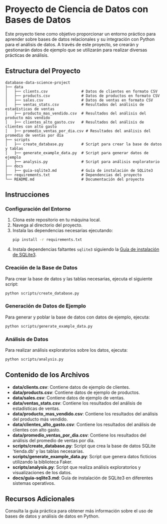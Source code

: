 # Proyecto de Ciencia de Datos con Bases de Datos

Este proyecto tiene como objetivo proporcionar un entorno práctico para aprender sobre bases de datos relacionales y su integración con Python para el análisis de datos. A través de este proyecto, se crearán y gestionarán datos de ejemplo que se utilizarán para realizar diversas prácticas de análisis.

## Estructura del Proyecto

```
database-data-science-project
├── data
│   ├── clients.csv               # Datos de clientes en formato CSV
│   ├── products.csv              # Datos de productos en formato CSV
│   ├── sales.csv                 # Datos de ventas en formato CSV
│   ├── ventas_stats.csv          # Resultados del análisis de estadísticas de ventas
│   ├── producto_mas_vendido.csv  # Resultados del análisis del producto más vendido
│   ├── clientes_alto_gasto.csv   # Resultados del análisis de clientes con alto gasto
│   ├── promedio_ventas_por_dia.csv # Resultados del análisis del promedio de ventas por día
├── scripts
│   ├── create_database.py        # Script para crear la base de datos y tablas
│   ├── generate_example_data.py  # Script para generar datos de ejemplo
│   ├── analysis.py               # Script para análisis exploratorio
├── docs
│   ├── guia-sqlite3.md           # Guía de instalación de SQLite3
├── requirements.txt              # Dependencias del proyecto
└── README.md                     # Documentación del proyecto
```

## Instrucciones

### Configuración del Entorno

1. Clona este repositorio en tu máquina local.
2. Navega al directorio del proyecto.
3. Instala las dependencias necesarias ejecutando:
   ```sh
   pip install -r requirements.txt
   ```
4. Instala dependencias faltantes `sqlite3` siguiendo la [Guía de instalación de SQLite3](./docs/guia-sqlite3.md).

### Creación de la Base de Datos

Para crear la base de datos y las tablas necesarias, ejecuta el siguiente script:

```sh
python scripts/create_database.py
```

### Generación de Datos de Ejemplo

Para generar y poblar la base de datos con datos de ejemplo, ejecuta:

```sh
python scripts/generate_example_data.py
```

### Análisis de Datos

Para realizar análisis exploratorios sobre los datos, ejecuta:

```sh
python scripts/analysis.py
```

## Contenido de los Archivos

- **data/clients.csv**: Contiene datos de ejemplo de clientes.
- **data/products.csv**: Contiene datos de ejemplo de productos.
- **data/sales.csv**: Contiene datos de ejemplo de ventas.
- **data/ventas_stats.csv**: Contiene los resultados del análisis de estadísticas de ventas.
- **data/producto_mas_vendido.csv**: Contiene los resultados del análisis del producto más vendido.
- **data/clientes_alto_gasto.csv**: Contiene los resultados del análisis de clientes con alto gasto.
- **data/promedio_ventas_por_dia.csv**: Contiene los resultados del análisis del promedio de ventas por día.
- **scripts/create_database.py**: Script que crea la base de datos SQLite 'tienda.db' y las tablas necesarias.
- **scripts/generate_example_data.py**: Script que genera datos ficticios utilizando la biblioteca Faker.
- **scripts/analysis.py**: Script que realiza análisis exploratorios y visualizaciones de los datos.
- **docs/guia-sqlite3.md**: Guía de instalación de SQLite3 en diferentes sistemas operativos.

## Recursos Adicionales

Consulta la guía práctica para obtener más información sobre el uso de bases de datos y análisis de datos en Python.